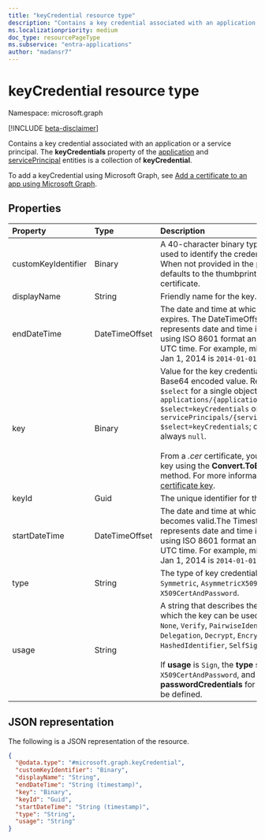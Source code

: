 ```yaml
---
title: "keyCredential resource type"
description: "Contains a key credential associated with an application or a service principal. The keyCredentials property of the application and servicePrincipal entities is a collection of keyCredential."
ms.localizationpriority: medium
doc_type: resourcePageType
ms.subservice: "entra-applications"
author: "madansr7"
---
```


# keyCredential resource type

Namespace: microsoft.graph

[!INCLUDE [beta-disclaimer](../../includes/beta-disclaimer.md)]

Contains a key credential associated with an application or a service principal. The **keyCredentials** property of the [application](application.md) and [servicePrincipal](serviceprincipal.md) entities is a collection of **keyCredential**.

To add a keyCredential using Microsoft Graph, see [Add a certificate to an app using Microsoft Graph](/graph/applications-how-to-add-certificate).

## Properties
| Property       | Type    |Description|
|:---------------|:--------|:----------|
|customKeyIdentifier|Binary| A 40-character binary type that can be used to identify the credential. Optional. When not provided in the payload, defaults to the thumbprint of the certificate. |
| displayName | String | Friendly name for the key. Optional. |
|endDateTime|DateTimeOffset|The date and time at which the credential expires. The DateTimeOffset type represents date and time information using ISO 8601 format and is always in UTC time. For example, midnight UTC on Jan 1, 2014 is `2014-01-01T00:00:00Z`.|
|key|Binary| Value for the key credential. Should be a Base64 encoded value. Returned only on `$select` for a single object, that is, `GET applications/{applicationId}?$select=keyCredentials` or `GET servicePrincipals/{servicePrincipalId}?$select=keyCredentials`; otherwise, it is always `null`. <br/><br> From a *.cer* certificate, you can read the key using the **Convert.ToBase64String()** method. For more information, see [Get the certificate key](/graph/applications-how-to-add-certificate). |
|keyId|Guid|The unique identifier for the key.|
|startDateTime|DateTimeOffset|The date and time at which the credential becomes valid.The Timestamp type represents date and time information using ISO 8601 format and is always in UTC time. For example, midnight UTC on Jan 1, 2014 is `2014-01-01T00:00:00Z`.|
|type|String|The type of key credential; for example, `Symmetric`, `AsymmetricX509Cert`, or `X509CertAndPassword`.|
|usage|String|A string that describes the purpose for which the key can be used; for example, `None`​, `Verify`​, `PairwiseIdentifier`​, `Delegation`​, `Decrypt`​, `Encrypt`​, `HashedIdentifier`​, `SelfSignedTls`, or `Sign`. <br/><br/>If **usage** is `Sign`​, the **type** should be `X509CertAndPassword`​, and the **passwordCredentials**​ for signing should be defined.|


## JSON representation

The following is a JSON representation of the resource.

<!-- {
  "blockType": "resource",
  "optionalProperties": [

  ],
  "@odata.type": "microsoft.graph.keyCredential"
}-->

```json
{
  "@odata.type": "#microsoft.graph.keyCredential",
  "customKeyIdentifier": "Binary",
  "displayName": "String",
  "endDateTime": "String (timestamp)",
  "key": "Binary",
  "keyId": "Guid",
  "startDateTime": "String (timestamp)",
  "type": "String",
  "usage": "String"
}

```

<!-- uuid: 8fcb5dbc-d5aa-4681-8e31-b001d5168d79
2015-10-25 14:57:30 UTC -->
<!--
{
  "type": "#page.annotation",
  "description": "keyCredential resource",
  "keywords": "",
  "section": "documentation",
  "tocPath": "",
  "suppressions": []
}
-->


